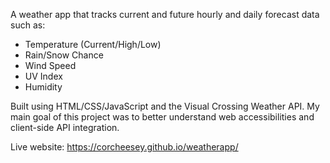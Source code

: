 A weather app that tracks current and future hourly and daily forecast data such as:
* Temperature (Current/High/Low)
* Rain/Snow Chance
* Wind Speed
* UV Index
* Humidity

Built using HTML/CSS/JavaScript and the Visual Crossing Weather API. My main goal of this project was to better understand web accessibilities and client-side API integration.

Live website: https://corcheesey.github.io/weatherapp/
